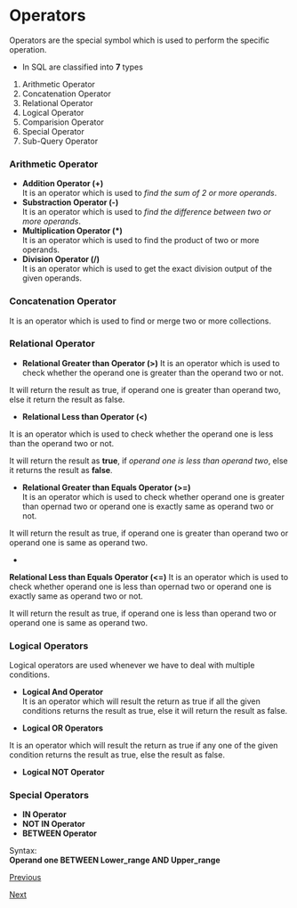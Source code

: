 # Operators


Operators are the special symbol which is used to perform the specific operation.
- In SQL are classified into **7** types
1. Arithmetic Operator
2. Concatenation Operator
3. Relational Operator
4. Logical Operator
5. Comparision Operator
6. Special Operator
7. Sub-Query Operator

### Arithmetic Operator
*  **Addition Operator (+)**  
It is an operator which is used to _find the sum of 2 or more operands_.
* **Substraction Operator (-)**  
It is an operator which is used to _find the difference between two or more operands_.
* **Multiplication Operator (*)**  
It is an operator which is used to find the product of two or more operands.
* **Division Operator (/)**  
It is an operator which is used to get the exact division output of the given operands.
### Concatenation Operator
It is an operator which is used to find or merge two or more collections.

### Relational Operator
* **Relational Greater than Operator (>)**
It is an operator which is used to check whether the operand one is greater than the operand two or not.    

It will return the result as true, if operand one is greater than operand two, else it return the result as false.

* **Relational Less than Operator (<)**

It is an operator which is used to check whether the operand one is less than the operand two or not.

It will return the result as **true**, if _operand one is less than operand two_, else it returns the result as **false**.

* **Relational Greater than Equals Operator (>=)**  
It is an operator which is used to check whether operand one is greater than opernad two or operand one is exactly same as operand two or not.

It will return the result as true, if operand one is greater than operand two or operand one is same as operand two.

* 
**Relational Less than Equals Operator (<=)**
It is an operator which is used to check whether operand one is less than opernad two or operand one is exactly same as operand two or not.

It will return the result as true, if operand one is less than operand two or operand one is same as operand two.

### Logical Operators
Logical operators are used whenever we have to deal with multiple conditions.

* **Logical And Operator**  
It is an operator which will result the return as true if all the given conditions returns the result as true, else it will return the result as false.

* **Logical OR Operators**

It is an operator which will result the return as true if any one of the given condition returns the result as true, else the result as false.
* **Logical NOT Operator**

### Special Operators
* **IN Operator**
* **NOT IN Operator**
* **BETWEEN Operator**


Syntax: <br/> **Operand one BETWEEN Lower_range AND Upper_range** 

 [Previous](https://github.com/sudhansu-sek-panda/QSpider_Tutorial/blob/main/SQL/class2/Notes/SQL.md)

[Next]()